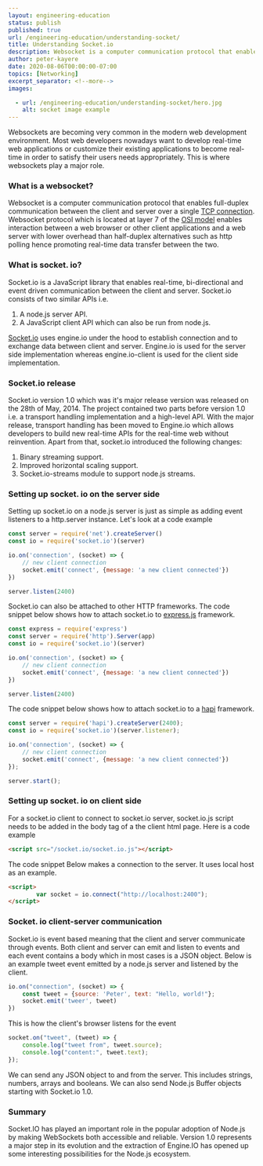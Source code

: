```yaml
---
layout: engineering-education
status: publish
published: true
url: /engineering-education/understanding-socket/
title: Understanding Socket.io
description: Websocket is a computer communication protocol that enables full-duplex communication between the client and server over a single TCP connection. Socket.io is event based meaning that the client and server communicate through events.
author: peter-kayere
date: 2020-08-06T00:00:00-07:00
topics: [Networking]
excerpt_separator: <!--more-->
images:

  - url: /engineering-education/understanding-socket/hero.jpg
    alt: socket image example
---
```

Websockets are becoming very common in the modern web development environment. Most web developers nowadays want to develop real-time web applications or customize their existing applications to become real-time in order to satisfy their users needs appropriately. This is where websockets play a major role.
<!--more-->
### What is a websocket?
Websocket is a computer communication protocol that enables full-duplex communication between the client and server over a single [TCP connection](https://en.wikipedia.org/wiki/Transmission_Control_Protocol).
Websocket protocol which is located at layer 7 of the [OSI model](https://en.wikipedia.org/wiki/OSI_model) enables interaction between a web browser or other client applications and a web server with lower overhead than half-duplex alternatives such as http polling hence promoting real-time data transfer between the two.

### What is socket. io?
Socket.io is a JavaScript library that enables real-time, bi-directional and event driven communication between the client and server.
Socket.io consists of two similar APIs i.e.
1. A node.js server API.
2. A JavaScript client API which can also be run from node.js.

[Socket.io](http://socket.io) uses engine.io under the hood to establish connection and to exchange data between client and server. Engine.io is used for the server side implementation whereas engine.io-client is used for the client side implementation.

### Socket.io release
Socket.io version 1.0 which was it's major release version was released on the 28th of May, 2014. The project contained two parts before version 1.0 i.e. a transport handling implementation and a high-level API. With the major release, transport handling has been moved to Engine.io which allows developers to build new real-time APIs for the real-time web without reinvention.
Apart from that, socket.io introduced the following changes:
1. Binary streaming support.
2. Improved horizontal scaling support.
3. Socket.io-streams module to support node.js streams.

### Setting up socket. io on the server side
Setting up socket.io on a node.js server is just as simple as adding event listeners to a http.server instance.
Let's look at a code example

```javascript
const server = require('net').createServer()
const io = require('socket.io')(server)

io.on('connection', (socket) => {
    // new client connection
    socket.emit('connect', {message: 'a new client connected'})
})

server.listen(2400)
```
Socket.io can also be attached to other HTTP frameworks.
The code snippet below shows how to attach socket.io to [express.js](http://expressjs.com) framework.

```javascript
const express = require('express')
const server = require('http').Server(app)
const io = require('socket.io')(server)

io.on('connection', (socket) => {
    // new client connection
    socket.emit('connect', {message: 'a new client connected'})
})

server.listen(2400)
```
The code snippet below shows how to attach socket.io to a [hapi](https://hapi.dev) framework.

```javascript
const server = require('hapi').createServer(2400);
const io = require('socket.io')(server.listener);

io.on('connection', (socket) => {
    // new client connection
    socket.emit('connect', {message: 'a new client connected'})
});

server.start();
```
### Setting up socket. io on client side
For a socket.io client to connect to socket.io server, socket.io.js script needs to be added in the body tag of a the client html page.
Here is a code example

```html
<script src="/socket.io/socket.io.js"></script>
```

The code snippet Below makes a connection to the server. It uses local host as an example.

```html
<script>
        var socket = io.connect("http://localhost:2400");
</script>
```
### Socket. io client-server communication
Socket.io is event based meaning that the client and server communicate through events. Both client and server can emit and listen to events and each event contains a body which in most cases is a JSON object.
Below is an example tweet event emitted by a node.js server and listened by the client.

```javascript
io.on("connection", (socket) => {
    const tweet = {source: 'Peter', text: "Hello, world!"};
    socket.emit('tweer', tweet)
})
```
This is how the client's browser listens for the event

```javascript
socket.on("tweet", (tweet) => {
    console.log("tweet from", tweet.source);
    console.log("content:", tweet.text);
});
```
We can send any JSON object to and from the server. This includes strings, numbers, arrays and booleans. We can also send Node.js Buffer objects starting with Socket.io 1.0.

### Summary
Socket.IO has played an important role in the popular adoption of Node.js by making WebSockets both accessible and reliable. Version 1.0 represents a major step in its evolution and the extraction of Engine.IO has opened up some interesting possibilities for the Node.js ecosystem.
